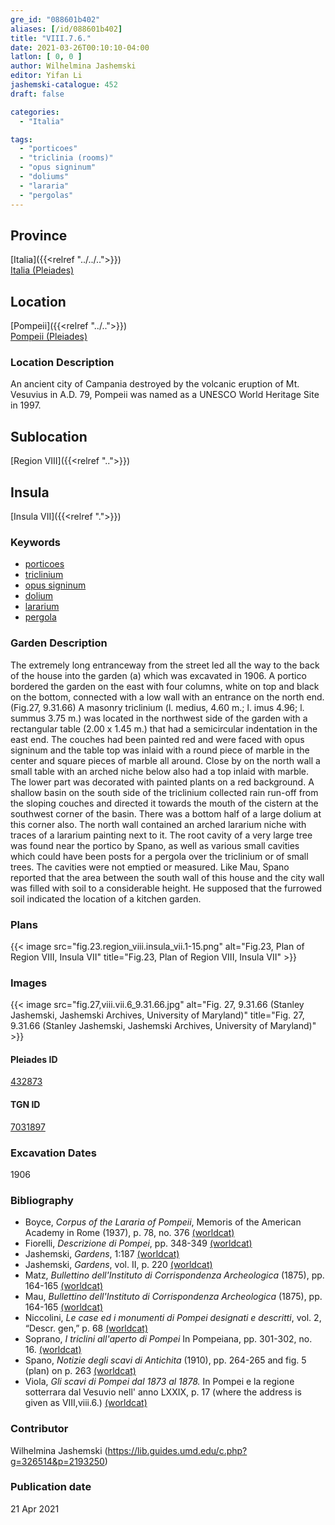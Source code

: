 ```yaml
---
gre_id: "088601b402"
aliases: [/id/088601b402]
title: "VIII.7.6."
date: 2021-03-26T00:10:10-04:00
latlon: [ 0, 0 ]
author: Wilhelmina Jashemski
editor: Yifan Li
jashemski-catalogue: 452
draft: false

categories:
  - "Italia"

tags:
  - "porticoes"
  - "triclinia (rooms)"
  - "opus signinum"
  - "doliums"
  - "lararia"  
  - "pergolas"
---
```


## Province
[Italia]({{<relref "../../..">}}) \
[Italia (Pleiades)](https://pleiades.stoa.org/places/1052)

## Location
[Pompeii]({{<relref "../..">}}) \
[Pompeii (Pleiades)](https://pleiades.stoa.org/places/433032)

### Location Description
An ancient city of Campania destroyed by the volcanic eruption of Mt. Vesuvius in A.D. 79, Pompeii was named as a UNESCO World Heritage Site in 1997.

## Sublocation
[Region VIII]({{<relref "..">}})

## Insula
[Insula VII]({{<relref ".">}})

### Keywords
 - [porticoes](http://vocab.getty.edu/page/aat/300004145)
 - [triclinium](http://vocab.getty.edu/page/aat/300004359)
 - [opus signinum](http://vocab.getty.edu/page/aat/300379969)
 - [dolium](http://vocab.getty.edu/page/aat/300400601)
 - [lararium](http://vocab.getty.edu/page/aat/300400600)
 - [pergola](http://vocab.getty.edu/page/aat/300006783)

### Garden Description
The extremely long entranceway from the street led all the way to the back of the house into the garden (a) which was excavated in 1906. A portico bordered the garden on the east with four columns, white on top and black on the bottom, connected with a low wall with an entrance on the north end. (Fig.27,  9.31.66) A masonry triclinium (l. medius, 4.60 m.; l. imus  4.96; l. summus 3.75 m.) was located in the northwest side of the garden with a rectangular table (2.00 x 1.45 m.) that had a semicircular indentation in the east end. The couches had been painted red and were faced with opus signinum and the table top was inlaid with a round piece of marble in the center and square pieces of marble all around. Close by on the north wall a small table with an arched niche below also had a top inlaid with marble. The lower part was decorated with painted plants on a red background. A shallow basin on the south side of the triclinium collected rain run-off from the sloping couches and directed it towards the mouth of the cistern at the southwest corner of the basin. There was a bottom half of a large dolium at this corner also. The north wall contained an arched lararium niche with traces of a lararium painting next to it. The root cavity of a very large tree was found near the portico by Spano, as well as various small cavities which could have been posts for a pergola over the triclinium or of small trees. The cavities were not emptied or measured. Like Mau, Spano reported that the area between the south wall of this house and the city wall was filled with soil to a considerable height. He supposed that the furrowed soil indicated the location of a kitchen garden.

### Plans
{{< image src="fig.23.region_viii.insula_vii.1-15.png" alt="Fig.23, Plan of Region VIII, Insula VII" title="Fig.23, Plan of Region VIII, Insula VII" >}}

### Images
{{< image src="fig.27,viii.vii.6_9.31.66.jpg" alt="Fig. 27, 9.31.66 (Stanley Jashemski, Jashemski Archives, University of Maryland)" title="Fig. 27, 9.31.66 (Stanley Jashemski, Jashemski Archives, University of Maryland)" >}}


#### Pleiades ID
[432873](https://pleiades.stoa.org/places/538911200)

#### TGN ID
[7031897](http://vocab.getty.edu/page/tgn/2053030)

###  Excavation Dates
1906

### Bibliography
* Boyce, *Corpus of the Lararia of Pompeii*, Memoris of the American Academy in Rome (1937), p. 78, no. 376 [(worldcat)](http://www.worldcat.org/oclc/1131425884)
* Fiorelli, *Descrizione di Pompei*, pp. 348-349 [(worldcat)](http://www.worldcat.org/oclc/1198324804)
* Jashemski, *Gardens*, 1:187 [(worldcat)](http://www.worldcat.org/oclc/1047945215)
* Jashemski, *Gardens*, vol. II, p. 220 [(worldcat)](http://www.worldcat.org/oclc/1113367431)
* Matz, *Bullettino dell'Instituto di Corrispondenza Archeologica* (1875), pp. 164-165 [(worldcat)](http://www.worldcat.org/oclc/823239162)
* Mau, *Bullettino dell'Instituto di Corrispondenza Archeologica* (1875), pp. 164-165 [(worldcat)](http://www.worldcat.org/oclc/823239162)
* Niccolini, *Le case ed i monumenti di Pompei designati e descritti*, vol. 2, “Descr. gen,” p. 68 [(worldcat)](http://www.worldcat.org/oclc/906755593)
* Soprano, *I triclini all'aperto di Pompei* In Pompeiana, pp. 301-302, no. 16. [(worldcat)](http://www.worldcat.org/oclc/78719058)
* Spano, *Notizie degli scavi di Antichita* (1910), pp. 264-265 and fig. 5 (plan) on p. 263 [(worldcat)](http://www.worldcat.org/oclc/638883283)
* Viola, *Gli scavi di Pompei dal 1873 al 1878.* In Pompei e la regione sotterrara dal Vesuvio nell' anno LXXIX, p. 17 (where the address is given as VIII,viii.6.) [(worldcat)](http://www.worldcat.org/oclc/254502217)


### Contributor
Wilhelmina Jashemski (https://lib.guides.umd.edu/c.php?g=326514&p=2193250)

### Publication date

21 Apr 2021
